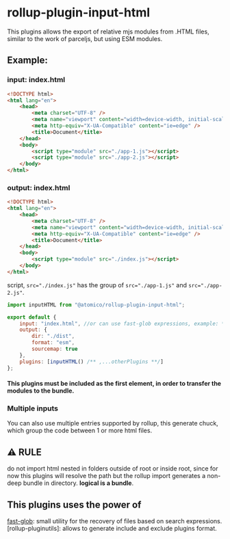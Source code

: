 # rollup-plugin-input-html

This plugins allows the export of relative mjs modules from .HTML files, similar to the work of parceljs, but using ESM modules.

## Example:

### input: index.html

```html
<!DOCTYPE html>
<html lang="en">
	<head>
		<meta charset="UTF-8" />
		<meta name="viewport" content="width=device-width, initial-scale=1.0" />
		<meta http-equiv="X-UA-Compatible" content="ie=edge" />
		<title>Document</title>
	</head>
	<body>
		<script type="module" src="./app-1.js"></script>
		<script type="module" src="./app-2.js"></script>
	</body>
</html>
```

### output: index.html

```html
<!DOCTYPE html>
<html lang="en">
	<head>
		<meta charset="UTF-8" />
		<meta name="viewport" content="width=device-width, initial-scale=1.0" />
		<meta http-equiv="X-UA-Compatible" content="ie=edge" />
		<title>Document</title>
	</head>
	<body>
		<script type="module" src="./index.js"></script>
	</body>
</html>
```

script, `src="./index.js"` has the group of `src="./app-1.js"` and `src="./app-2.js"`.

```js
import inputHTML from "@atomico/rollup-plugin-input-html";

export default {
	input: "index.html", //or can use fast-glob expressions, example: *.html, ui-*.html
	output: {
		dir: "./dist",
		format: "esm",
		sourcemap: true
	},
	plugins: [inputHTML() /** ,...otherPlugins **/]
};
```

#### This plugins must be included as the first element, in order to transfer the modules to the bundle.

### Multiple inputs

You can also use multiple entries supported by rollup, this generate chuck, which group the code between 1 or more html files.

## ⚠️ RULE

do not import html nested in folders outside of root or inside root, since for now this plugins will resolve the path but the rollup import generates a non-deep bundle in directory. **logical is a bundle**.

## This plugins uses the power of

[fast-glob](https://github.com/mrmlnc/fast-glob): small utility for the recovery of files based on search expressions.
[rollup-pluginutils]: allows to generate include and exclude plugins format.
